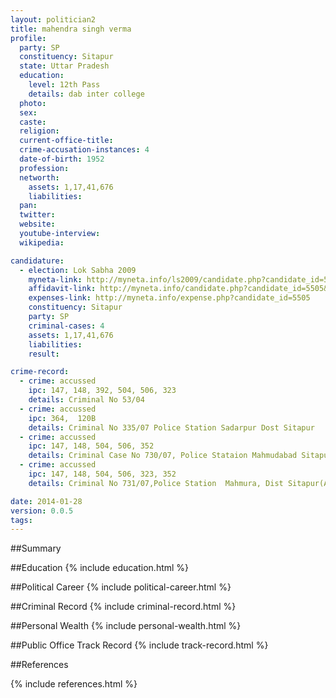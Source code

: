 ```yaml
---
layout: politician2
title: mahendra singh verma
profile: 
  party: SP
  constituency: Sitapur
  state: Uttar Pradesh
  education: 
    level: 12th Pass
    details: dab inter college
  photo: 
  sex: 
  caste: 
  religion: 
  current-office-title: 
  crime-accusation-instances: 4
  date-of-birth: 1952
  profession: 
  networth: 
    assets: 1,17,41,676
    liabilities: 
  pan: 
  twitter: 
  website: 
  youtube-interview: 
  wikipedia: 

candidature: 
  - election: Lok Sabha 2009
    myneta-link: http://myneta.info/ls2009/candidate.php?candidate_id=5505
    affidavit-link: http://myneta.info/candidate.php?candidate_id=5505&scan=original
    expenses-link: http://myneta.info/expense.php?candidate_id=5505
    constituency: Sitapur 
    party: SP
    criminal-cases: 4
    assets: 1,17,41,676
    liabilities: 
    result:  

crime-record: 
  - crime: accussed
    ipc: 147, 148, 392, 504, 506, 323
    details: Criminal No 53/04 
  - crime: accussed
    ipc: 364,  120B
    details: Criminal No 335/07 Police Station Sadarpur Dost Sitapur 
  - crime: accussed
    ipc: 147, 148, 504, 506, 352
    details: Criminal Case No 730/07, Police Stataion Mahmudabad Sitapur 
  - crime: accussed
    ipc: 147, 148, 504, 506, 323, 352
    details: Criminal No 731/07,Police Station  Mahmura, Dist Sitapur(Acquitted Case- (1)Case No 71/91 Police Station Sadarpur IPC 47,148,436,353,364) 

date: 2014-01-28
version: 0.0.5
tags: 
---
```

##Summary


##Education
{% include education.html %}


##Political Career
{% include political-career.html %}


##Criminal Record
{% include criminal-record.html %}


##Personal Wealth
{% include personal-wealth.html %}


##Public Office Track Record
{% include track-record.html %}


##References


{% include references.html %}